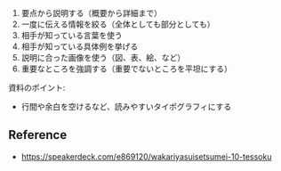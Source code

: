 1. 要点から説明する（概要から詳細まで）
2. 一度に伝える情報を絞る（全体としても部分としても）
3. 相手が知っている言葉を使う
4. 相手が知っている具体例を挙げる
5. 説明に合った画像を使う（図、表、絵、など）
6. 重要なところを強調する（重要でないところを平坦にする）

資料のポイント:

- 行間や余白を空けるなど、読みやすいタイポグラフィにする

## Reference

- https://speakerdeck.com/e869120/wakariyasuisetsumei-10-tessoku
